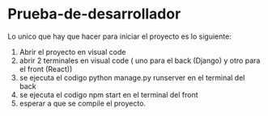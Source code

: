 # Prueba-de-desarrollador

Lo unico que hay que hacer para iniciar el proyecto es lo siguiente:
1. Abrir el proyecto en visual code
2. abrir 2 terminales en visual code ( uno para el back (Django) y otro para el front (React))
3. se ejecuta el codigo  python manage.py runserver en el terminal del back
4.  se ejecuta el codigo  npm start  en el terminal del front
5.  esperar a que se compile el proyecto.

